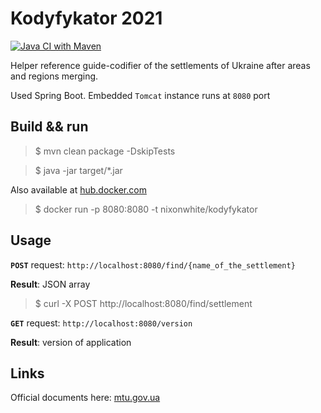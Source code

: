 # Kodyfykator 2021

[![Java CI with Maven](https://github.com/nixonwhite/kodyfykator/actions/workflows/maven.yml/badge.svg?branch=main)](https://github.com/nixonwhite/kodyfykator/actions/workflows/maven.yml)

Helper reference guide-codifier of the settlements of Ukraine after areas and regions merging.

Used Spring Boot. Embedded `Tomcat` instance runs at `8080` port

## Build && run
>$ mvn clean package -DskipTests

>$ java -jar target/*.jar

Also available at [hub.docker.com](https://hub.docker.com)

>$ docker run -p 8080:8080 -t nixonwhite/kodyfykator

## Usage

**`POST`** request: `http://localhost:8080/find/{name_of_the_settlement}`

**Result**: JSON array

>$ curl -X POST http://localhost:8080/find/settlement
> 
**`GET`** request: `http://localhost:8080/version`

**Result**: version of application

## Links

Official documents here: [mtu.gov.ua](https://mtu.gov.ua/content/kodifikator-administrativnoteritorialnih-odinic-ta-teritoriy-teritorialnih-gromad.html)
